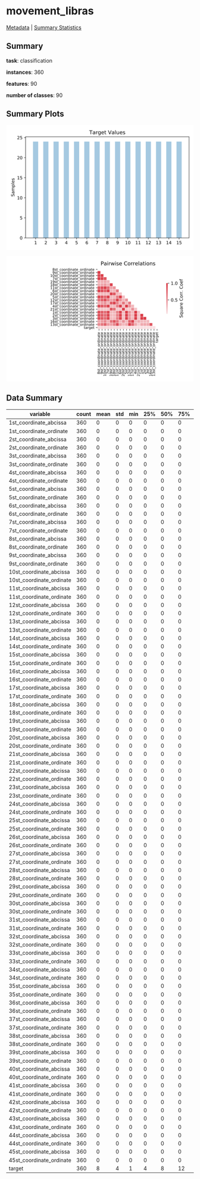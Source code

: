 # movement_libras

[Metadata](metadata.yaml) | [Summary Statistics](summary_stats.csv)

## Summary

**task**: classification

**instances**: 360

**features**: 90

**number of classes**: 90

## Summary Plots

![Labels](label.svg)

![Corr](corr.svg)

## Data Summary

|	variable	|	count	|	mean	|	std	|	min	|	25%	|	50%	|	75%	|	max|
| --- | --- | --- | --- | --- | --- | --- | --- | --- |
|	1st_coordinate_abcissa	|	360	|	0	|	0	|	0	|	0	|	0	|	0	|	0
|	1st_coordinate_ordinate	|	360	|	0	|	0	|	0	|	0	|	0	|	0	|	0
|	2st_coordinate_abcissa	|	360	|	0	|	0	|	0	|	0	|	0	|	0	|	0
|	2st_coordinate_ordinate	|	360	|	0	|	0	|	0	|	0	|	0	|	0	|	0
|	3st_coordinate_abcissa	|	360	|	0	|	0	|	0	|	0	|	0	|	0	|	0
|	3st_coordinate_ordinate	|	360	|	0	|	0	|	0	|	0	|	0	|	0	|	0
|	4st_coordinate_abcissa	|	360	|	0	|	0	|	0	|	0	|	0	|	0	|	0
|	4st_coordinate_ordinate	|	360	|	0	|	0	|	0	|	0	|	0	|	0	|	0
|	5st_coordinate_abcissa	|	360	|	0	|	0	|	0	|	0	|	0	|	0	|	0
|	5st_coordinate_ordinate	|	360	|	0	|	0	|	0	|	0	|	0	|	0	|	0
|	6st_coordinate_abcissa	|	360	|	0	|	0	|	0	|	0	|	0	|	0	|	0
|	6st_coordinate_ordinate	|	360	|	0	|	0	|	0	|	0	|	0	|	0	|	0
|	7st_coordinate_abcissa	|	360	|	0	|	0	|	0	|	0	|	0	|	0	|	0
|	7st_coordinate_ordinate	|	360	|	0	|	0	|	0	|	0	|	0	|	0	|	0
|	8st_coordinate_abcissa	|	360	|	0	|	0	|	0	|	0	|	0	|	0	|	0
|	8st_coordinate_ordinate	|	360	|	0	|	0	|	0	|	0	|	0	|	0	|	0
|	9st_coordinate_abcissa	|	360	|	0	|	0	|	0	|	0	|	0	|	0	|	0
|	9st_coordinate_ordinate	|	360	|	0	|	0	|	0	|	0	|	0	|	0	|	0
|	10st_coordinate_abcissa	|	360	|	0	|	0	|	0	|	0	|	0	|	0	|	0
|	10st_coordinate_ordinate	|	360	|	0	|	0	|	0	|	0	|	0	|	0	|	0
|	11st_coordinate_abcissa	|	360	|	0	|	0	|	0	|	0	|	0	|	0	|	0
|	11st_coordinate_ordinate	|	360	|	0	|	0	|	0	|	0	|	0	|	0	|	0
|	12st_coordinate_abcissa	|	360	|	0	|	0	|	0	|	0	|	0	|	0	|	0
|	12st_coordinate_ordinate	|	360	|	0	|	0	|	0	|	0	|	0	|	0	|	0
|	13st_coordinate_abcissa	|	360	|	0	|	0	|	0	|	0	|	0	|	0	|	0
|	13st_coordinate_ordinate	|	360	|	0	|	0	|	0	|	0	|	0	|	0	|	1
|	14st_coordinate_abcissa	|	360	|	0	|	0	|	0	|	0	|	0	|	0	|	0
|	14st_coordinate_ordinate	|	360	|	0	|	0	|	0	|	0	|	0	|	0	|	0
|	15st_coordinate_abcissa	|	360	|	0	|	0	|	0	|	0	|	0	|	0	|	0
|	15st_coordinate_ordinate	|	360	|	0	|	0	|	0	|	0	|	0	|	0	|	0
|	16st_coordinate_abcissa	|	360	|	0	|	0	|	0	|	0	|	0	|	0	|	0
|	16st_coordinate_ordinate	|	360	|	0	|	0	|	0	|	0	|	0	|	0	|	0
|	17st_coordinate_abcissa	|	360	|	0	|	0	|	0	|	0	|	0	|	0	|	0
|	17st_coordinate_ordinate	|	360	|	0	|	0	|	0	|	0	|	0	|	0	|	0
|	18st_coordinate_abcissa	|	360	|	0	|	0	|	0	|	0	|	0	|	0	|	0
|	18st_coordinate_ordinate	|	360	|	0	|	0	|	0	|	0	|	0	|	0	|	0
|	19st_coordinate_abcissa	|	360	|	0	|	0	|	0	|	0	|	0	|	0	|	0
|	19st_coordinate_ordinate	|	360	|	0	|	0	|	0	|	0	|	0	|	0	|	0
|	20st_coordinate_abcissa	|	360	|	0	|	0	|	0	|	0	|	0	|	0	|	0
|	20st_coordinate_ordinate	|	360	|	0	|	0	|	0	|	0	|	0	|	0	|	0
|	21st_coordinate_abcissa	|	360	|	0	|	0	|	0	|	0	|	0	|	0	|	0
|	21st_coordinate_ordinate	|	360	|	0	|	0	|	0	|	0	|	0	|	0	|	0
|	22st_coordinate_abcissa	|	360	|	0	|	0	|	0	|	0	|	0	|	0	|	0
|	22st_coordinate_ordinate	|	360	|	0	|	0	|	0	|	0	|	0	|	0	|	0
|	23st_coordinate_abcissa	|	360	|	0	|	0	|	0	|	0	|	0	|	0	|	0
|	23st_coordinate_ordinate	|	360	|	0	|	0	|	0	|	0	|	0	|	0	|	0
|	24st_coordinate_abcissa	|	360	|	0	|	0	|	0	|	0	|	0	|	0	|	0
|	24st_coordinate_ordinate	|	360	|	0	|	0	|	0	|	0	|	0	|	0	|	0
|	25st_coordinate_abcissa	|	360	|	0	|	0	|	0	|	0	|	0	|	0	|	0
|	25st_coordinate_ordinate	|	360	|	0	|	0	|	0	|	0	|	0	|	0	|	0
|	26st_coordinate_abcissa	|	360	|	0	|	0	|	0	|	0	|	0	|	0	|	0
|	26st_coordinate_ordinate	|	360	|	0	|	0	|	0	|	0	|	0	|	0	|	0
|	27st_coordinate_abcissa	|	360	|	0	|	0	|	0	|	0	|	0	|	0	|	0
|	27st_coordinate_ordinate	|	360	|	0	|	0	|	0	|	0	|	0	|	0	|	0
|	28st_coordinate_abcissa	|	360	|	0	|	0	|	0	|	0	|	0	|	0	|	0
|	28st_coordinate_ordinate	|	360	|	0	|	0	|	0	|	0	|	0	|	0	|	0
|	29st_coordinate_abcissa	|	360	|	0	|	0	|	0	|	0	|	0	|	0	|	0
|	29st_coordinate_ordinate	|	360	|	0	|	0	|	0	|	0	|	0	|	0	|	0
|	30st_coordinate_abcissa	|	360	|	0	|	0	|	0	|	0	|	0	|	0	|	0
|	30st_coordinate_ordinate	|	360	|	0	|	0	|	0	|	0	|	0	|	0	|	0
|	31st_coordinate_abcissa	|	360	|	0	|	0	|	0	|	0	|	0	|	0	|	0
|	31st_coordinate_ordinate	|	360	|	0	|	0	|	0	|	0	|	0	|	0	|	0
|	32st_coordinate_abcissa	|	360	|	0	|	0	|	0	|	0	|	0	|	0	|	0
|	32st_coordinate_ordinate	|	360	|	0	|	0	|	0	|	0	|	0	|	0	|	0
|	33st_coordinate_abcissa	|	360	|	0	|	0	|	0	|	0	|	0	|	0	|	0
|	33st_coordinate_ordinate	|	360	|	0	|	0	|	0	|	0	|	0	|	0	|	0
|	34st_coordinate_abcissa	|	360	|	0	|	0	|	0	|	0	|	0	|	0	|	0
|	34st_coordinate_ordinate	|	360	|	0	|	0	|	0	|	0	|	0	|	0	|	0
|	35st_coordinate_abcissa	|	360	|	0	|	0	|	0	|	0	|	0	|	0	|	0
|	35st_coordinate_ordinate	|	360	|	0	|	0	|	0	|	0	|	0	|	0	|	0
|	36st_coordinate_abcissa	|	360	|	0	|	0	|	0	|	0	|	0	|	0	|	0
|	36st_coordinate_ordinate	|	360	|	0	|	0	|	0	|	0	|	0	|	0	|	0
|	37st_coordinate_abcissa	|	360	|	0	|	0	|	0	|	0	|	0	|	0	|	0
|	37st_coordinate_ordinate	|	360	|	0	|	0	|	0	|	0	|	0	|	0	|	0
|	38st_coordinate_abcissa	|	360	|	0	|	0	|	0	|	0	|	0	|	0	|	0
|	38st_coordinate_ordinate	|	360	|	0	|	0	|	0	|	0	|	0	|	0	|	0
|	39st_coordinate_abcissa	|	360	|	0	|	0	|	0	|	0	|	0	|	0	|	0
|	39st_coordinate_ordinate	|	360	|	0	|	0	|	0	|	0	|	0	|	0	|	0
|	40st_coordinate_abcissa	|	360	|	0	|	0	|	0	|	0	|	0	|	0	|	0
|	40st_coordinate_ordinate	|	360	|	0	|	0	|	0	|	0	|	0	|	0	|	0
|	41st_coordinate_abcissa	|	360	|	0	|	0	|	0	|	0	|	0	|	0	|	0
|	41st_coordinate_ordinate	|	360	|	0	|	0	|	0	|	0	|	0	|	0	|	0
|	42st_coordinate_abcissa	|	360	|	0	|	0	|	0	|	0	|	0	|	0	|	0
|	42st_coordinate_ordinate	|	360	|	0	|	0	|	0	|	0	|	0	|	0	|	0
|	43st_coordinate_abcissa	|	360	|	0	|	0	|	0	|	0	|	0	|	0	|	0
|	43st_coordinate_ordinate	|	360	|	0	|	0	|	0	|	0	|	0	|	0	|	0
|	44st_coordinate_abcissa	|	360	|	0	|	0	|	0	|	0	|	0	|	0	|	0
|	44st_coordinate_ordinate	|	360	|	0	|	0	|	0	|	0	|	0	|	0	|	0
|	45st_coordinate_abcissa	|	360	|	0	|	0	|	0	|	0	|	0	|	0	|	1
|	45st_coordinate_ordinate	|	360	|	0	|	0	|	0	|	0	|	0	|	0	|	0
|	target	|	360	|	8	|	4	|	1	|	4	|	8	|	12	|	15
